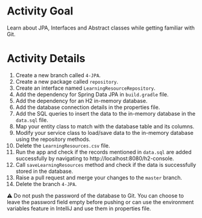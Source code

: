 # Activity Goal

Learn about JPA, Interfaces and Abstract classes while getting familiar with Git.

# Activity Details
1. Create a new branch called `4-JPA`.
2. Create a new package called `repository`.
3. Create an interface named `LearningResourceRepository`.
4. Add the dependency for Spring Data JPA in `build.gradle` file.
5. Add the dependency for an H2 in-memory database.
6. Add the database connection details in the properties file.
7. Add the SQL queries to insert the data to the in-memory database in the `data.sql` file.
8. Map your entity class to match with the database table and its columns. 
9. Modify your service class to load/save data to the in-memory database using the repository methods.
10. Delete the `LearningResources.csv` file.
11. Run the app and check if the records mentioned in `data.sql` are added successfully by navigating to http://localhost:8080/h2-console.
12. Call `saveLearningResources` method and check if the data is successfully stored in the database.
13. Raise a pull request and merge your changes to the `master` branch.
14. Delete the branch `4-JPA`.

⚠️ Do not push the password of the database to Git. You can choose to leave the password field empty before pushing or can use the environment variables feature in IntelliJ and use them in properties file.
